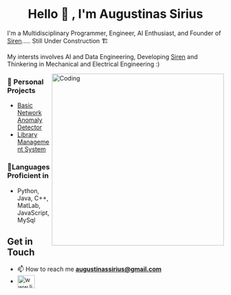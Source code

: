 <h1 align="center">Hello 👋 , I'm Augustinas Sirius</h1>

I'm a Multidisciplinary Programmer, Engineer, AI Enthusiast, and Founder of [Siren](https://Siren.com)..... Still Under Construction 🏗  

My intersts involves AI and Data Engineering, Developing [Siren](Siren.com) and Thinkering in Mechanical and Electrical Engineering :) 

<img align = "right" alt = "Coding" width = "400" src = "https://64.media.tumblr.com/2d0af9c90d1b1107313cc20bda01548a/tumblr_outwxnanpp1u79o2lo1_1280.gifv">

### 🚀 Personal Projects 
- [Basic Network Anomaly Detector](https://github.com/augustinassirius/Basic-Network-Anomaly-Detector-)
- [Library Management System](https://github.com/augustinassirius/Library-management-system)





### 🚀Languages Proficient in 
- Python, Java, C++, MatLab, JavaScript, MySql

## Get in Touch
- 📫 How to reach me **augustinassirius@gmail.com**
- <a href="https://www.linkedin.com/in/augustinassirius" target="blank"><img align="center" src="https://raw.githubusercontent.com/rahuldkjain/github-profile-readme-generator/master/src/images/icons/Social/linked-in-alt.svg" alt="www.linkedin.com/in/augustinassirius" height="30" width="40" /></a>






